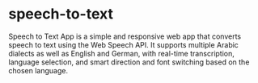 # speech-to-text
Speech to Text App is a simple and responsive web app that converts speech to text using the Web Speech API. It supports multiple Arabic dialects as well as English and German, with real-time transcription, language selection, and smart direction and font switching based on the chosen language.

